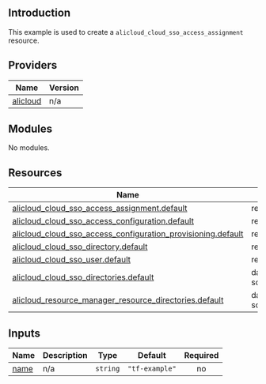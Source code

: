 ## Introduction

This example is used to create a `alicloud_cloud_sso_access_assignment` resource.

<!-- BEGIN_TF_DOCS -->
## Providers

| Name | Version |
|------|---------|
| <a name="provider_alicloud"></a> [alicloud](#provider\_alicloud) | n/a |

## Modules

No modules.

## Resources

| Name | Type |
|------|------|
| [alicloud_cloud_sso_access_assignment.default](https://registry.terraform.io/providers/aliyun/alicloud/latest/docs/resources/cloud_sso_access_assignment) | resource |
| [alicloud_cloud_sso_access_configuration.default](https://registry.terraform.io/providers/aliyun/alicloud/latest/docs/resources/cloud_sso_access_configuration) | resource |
| [alicloud_cloud_sso_access_configuration_provisioning.default](https://registry.terraform.io/providers/aliyun/alicloud/latest/docs/resources/cloud_sso_access_configuration_provisioning) | resource |
| [alicloud_cloud_sso_directory.default](https://registry.terraform.io/providers/aliyun/alicloud/latest/docs/resources/cloud_sso_directory) | resource |
| [alicloud_cloud_sso_user.default](https://registry.terraform.io/providers/aliyun/alicloud/latest/docs/resources/cloud_sso_user) | resource |
| [alicloud_cloud_sso_directories.default](https://registry.terraform.io/providers/aliyun/alicloud/latest/docs/data-sources/cloud_sso_directories) | data source |
| [alicloud_resource_manager_resource_directories.default](https://registry.terraform.io/providers/aliyun/alicloud/latest/docs/data-sources/resource_manager_resource_directories) | data source |

## Inputs

| Name | Description | Type | Default | Required |
|------|-------------|------|---------|:--------:|
| <a name="input_name"></a> [name](#input\_name) | n/a | `string` | `"tf-example"` | no |
<!-- END_TF_DOCS -->    